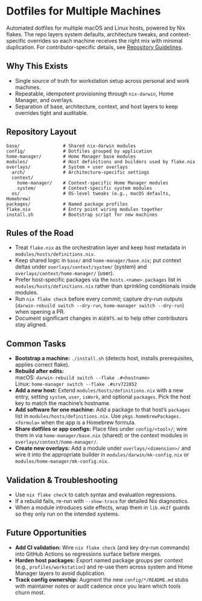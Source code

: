 # Dotfiles for Multiple Machines

Automated dotfiles for multiple macOS and Linux hosts, powered by Nix flakes. The repo layers system defaults, architecture tweaks, and context-specific overrides so each machine receives the right mix with minimal duplication. For contributor-specific details, see [Repository Guidelines](./AGENTS.md).

## Why This Exists
- Single source of truth for workstation setup across personal and work machines.
- Repeatable, idempotent provisioning through `nix-darwin`, Home Manager, and overlays.
- Separation of base, architecture, context, and host layers to keep overrides tight and auditable.

## Repository Layout
```
base/                # Shared nix-darwin modules
config/              # Dotfiles grouped by application
home-manager/        # Home Manager base modules
modules/             # Host definitions and builders used by flake.nix
overlays/            # System + user overlays
  arch/              # Architecture-specific settings
  context/
    home-manager/    # Context-specific Home Manager modules
    system/          # Context-specific system modules
  os/                # OS-level tweaks (e.g., macOS defaults, Homebrew)
packages/            # Named package profiles
flake.nix            # Entry point wiring modules together
install.sh           # Bootstrap script for new machines
```

## Rules of the Road
- Treat `flake.nix` as the orchestration layer and keep host metadata in `modules/hosts/definitions.nix`.
- Keep shared logic in `base/` and `home-manager/base.nix`; put context deltas under `overlays/context/system/` (system) and `overlays/context/home-manager/` (user).
- Prefer host-specific packages via the `hosts.<name>.packages` list in `modules/hosts/definitions.nix` rather than sprinkling conditionals inside modules.
- Run `nix flake check` before every commit; capture dry-run outputs (`darwin-rebuild switch --dry-run`, `home-manager switch --dry-run`) when opening a PR.
- Document significant changes in `AGENTS.md` to help other contributors stay aligned.

## Common Tasks
- **Bootstrap a machine:** `./install.sh` (detects host, installs prerequisites, applies correct flake).
- **Rebuild after edits:**  
  macOS: `darwin-rebuild switch --flake .#<hostname>`  
  Linux: `home-manager switch --flake .#srv722852`
- **Add a new host:** Extend `modules/hosts/definitions.nix` with a new entry, setting `system`, `user`, `isWork`, and optional `packages`. Pick the host key to match the machine’s hostname.
- **Add software for one machine:** Add a package to that host’s `packages` list in `modules/hosts/definitions.nix`. Use `pkgs.homebrewPackages.<formula>` when the app is a Homebrew formula.
- **Share dotfiles or app configs:** Place files under `config/<tool>/`; wire them in via `home-manager/base.nix` (shared) or the context modules in `overlays/context/home-manager/`.
- **Create new overlays:** Add a module under `overlays/<dimension>/` and wire it into the appropriate builder in `modules/darwin/mk-config.nix` or `modules/home-manager/mk-config.nix`.

## Validation & Troubleshooting
- Use `nix flake check` to catch syntax and evaluation regressions.
- If a rebuild fails, re-run with `--show-trace` for detailed Nix diagnostics.
- When a module introduces side effects, wrap them in `lib.mkIf` guards so they only run on the intended systems.

## Future Opportunities
- **Add CI validation:** Wire `nix flake check` (and key dry-run commands) into GitHub Actions so regressions surface before merges.
- **Harden host packages:** Export named package groups per context (e.g., `profiles/workstation`) and re-use them across system and Home Manager layers to avoid duplication.
- **Track config ownership:** Augment the new `config/*/README.md` stubs with maintainer notes or audit cadence once you learn which tools churn most.
